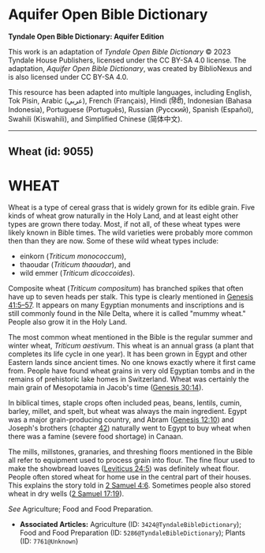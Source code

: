 # Aquifer Open Bible Dictionary

**Tyndale Open Bible Dictionary: Aquifer Edition**

This work is an adaptation of *Tyndale Open Bible Dictionary* © 2023 Tyndale House Publishers, licensed under the CC BY\-SA 4\.0 license. The adaptation, *Aquifer Open Bible Dictionary*, was created by BiblioNexus and is also licensed under CC BY\-SA 4\.0\.

This resource has been adapted into multiple languages, including English, Tok Pisin, Arabic (عربي), French (Français), Hindi (हिंदी), Indonesian (Bahasa Indonesia), Portuguese (Português), Russian (Русский), Spanish (Español), Swahili (Kiswahili), and Simplified Chinese (简体中文).



--------------------------------

## Wheat (id: 9055)

WHEAT
=====

Wheat is a type of cereal grass that is widely grown for its edible grain. Five kinds of wheat grow naturally in the Holy Land, and at least eight other types are grown there today. Most, if not all, of these wheat types were likely known in Bible times. The wild varieties were probably more common then than they are now. Some of these wild wheat types include:

* einkorn (*Triticum* *monococcum*),
* thaoudar (*Triticum thaoudar*), and
* wild emmer (*Triticum dicoccoides*).

Composite wheat (*Triticum* *compositum*) has branched spikes that often have up to seven heads per stalk. This type is clearly mentioned in [Genesis 41:5–57](https://ref.ly/Gen41:5-Gen41:57). It appears on many Egyptian monuments and inscriptions and is still commonly found in the Nile Delta, where it is called "mummy wheat." People also grow it in the Holy Land.

The most common wheat mentioned in the Bible is the regular summer and winter wheat, *Triticum aestivum*. This wheat is an annual grass (a plant that completes its life cycle in one year). It has been grown in Egypt and other Eastern lands since ancient times. No one knows exactly where it first came from. People have found wheat grains in very old Egyptian tombs and in the remains of prehistoric lake homes in Switzerland. Wheat was certainly the main grain of Mesopotamia in Jacob's time ([Genesis 30:14](https://ref.ly/Gen30:14)).

In biblical times, staple crops often included peas, beans, lentils, cumin, barley, millet, and spelt, but wheat was always the main ingredient. Egypt was a major grain\-producing country, and Abram ([Genesis 12:10](https://ref.ly/Gen12:10)) and Joseph's brothers (chapter [42](https://ref.ly/Gen42:1-Gen42:38)) naturally went to Egypt to buy wheat when there was a famine (severe food shortage) in Canaan.

The mills, millstones, granaries, and threshing floors mentioned in the Bible all refer to equipment used to process grain into flour. The fine flour used to make the showbread loaves ([Leviticus 24:5](https://ref.ly/Lev24:5)) was definitely wheat flour. People often stored wheat for home use in the central part of their houses. This explains the story told in [2 Samuel 4:6](https://ref.ly/2Sam4:6). Sometimes people also stored wheat in dry wells ([2 Samuel 17:19](https://ref.ly/2Sam17:19)).

*See* Agriculture; Food and Food Preparation.

* **Associated Articles:** Agriculture (ID: `3424@TyndaleBibleDictionary`); Food and Food Preparation (ID: `5286@TyndaleBibleDictionary`); Plants (ID: `7761@Unknown`)

